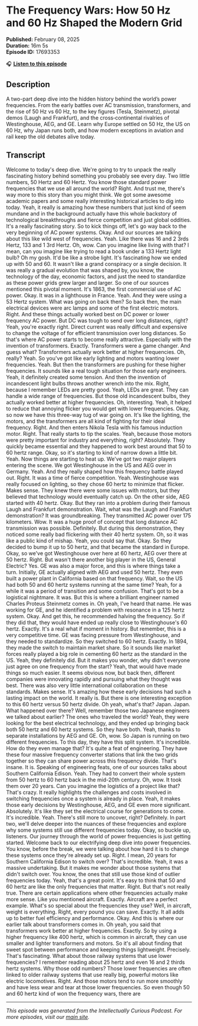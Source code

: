 # The Frequency Wars: How 50 Hz and 60 Hz Shaped the Modern Grid

**Published:** February 08, 2025  
**Duration:** 16m 5s  
**Episode ID:** 17693353

🎧 **[Listen to this episode](https://intellectuallycurious.buzzsprout.com/2529712/episodes/17693353-the-frequency-wars-how-50-hz-and-60-hz-shaped-the-modern-grid)**

## Description

A two-part deep dive into the hidden history behind the world’s power frequencies. From the early battles over AC transmission, transformers, and the rise of 50 Hz vs 60 Hz, to the key figures (Tesla, Steinmetz), pivotal demos (Laugh and Frankfurt), and the cross‑continental rivalries of Westinghouse, AEG, and GE. Learn why Europe settled on 50 Hz, the US on 60 Hz, why Japan runs both, and how modern exceptions in aviation and rail keep the old debates alive today.

## Transcript

Welcome to today's deep dive. We're going to try to unpack the really fascinating history behind something you probably see every day. Two little numbers, 50 Hertz and 60 Hertz. You know those standard power frequencies that we use all around the world? Right. And trust me, there's way more to this story than you might think. We got some awesome academic papers and some really interesting historical articles to dig into today. Yeah, it really is amazing how these numbers that just kind of seem mundane and in the background actually have this whole backstory of technological breakthroughs and fierce competition and just global oddities. It's a really fascinating story. So to kick things off, let's go way back to the very beginning of AC power systems. Okay. And our sources are talking about this like wild west of frequencies. Yeah. Like there was 16 and 2 3rds Hertz, 133 and 1 3rd Hertz. Oh, wow. Can you imagine like living with that? I mean, can you imagine like trying to read a book under a 133 Hertz light bulb? Oh my gosh. It'd be like a strobe light. It's fascinating how we ended up with 50 and 60. It wasn't like a grand conspiracy or a single decision. It was really a gradual evolution that was shaped by, you know, the technology of the day, economic factors, and just the need to standardize as these power grids grew larger and larger. So one of our sources mentioned this pivotal moment. It's 1863, the first commercial use of AC power. Okay. It was in a lighthouse in France. Yeah. And they were using a 53 Hertz system. What was going on back then? So back then, the main electrical devices were arc lamps and some of the first electric motors. Right. And these things actually worked best on DC power or lower frequency AC power. But DC was tough to send over long distances, right? Yeah, you're exactly right. Direct current was really difficult and expensive to change the voltage of for efficient transmission over long distances. So that's where AC power starts to become really attractive. Especially with the invention of transformers. Exactly. Transformers were a game changer. And guess what? Transformers actually work better at higher frequencies. Oh, really? Yeah. So you've got like early lighting and motors wanting lower frequencies. Yeah. But then the transformers are pushing for these higher frequencies. It sounds like a real tough situation for those early engineers. Yeah, it definitely created some tension. And then the invention of incandescent light bulbs throws another wrench into the mix. Right, because I remember LEDs are pretty good. Yeah, LEDs are great. They can handle a wide range of frequencies. But those old incandescent bulbs, they actually worked better at higher frequencies. Oh, interesting. Yeah, it helped to reduce that annoying flicker you would get with lower frequencies. Okay, so now we have this three-way tug of war going on. It's like the lighting, the motors, and the transformers are all kind of fighting for their ideal frequency. Right. And then enters Nikola Tesla with his famous induction motor. Right. That really starts to tip the scales. Yeah, because those motors were pretty important for industry and everything, right? Absolutely. They quickly became essential and they happened to work best around that 50 to 60 hertz range. Okay, so it's starting to kind of narrow down a little bit. Yeah. Now things are starting to heat up. We've got two major players entering the scene. We got Westinghouse in the US and AEG over in Germany. Yeah. And they really shaped how this frequency battle played out. Right. It was a time of fierce competition. Yeah. Westinghouse was really focused on lighting, so they chose 60 hertz to minimize that flicker. Makes sense. They knew there were some issues with motors, but they believed that technology would eventually catch up. On the other side, AEG started with 40 hertz. Okay. But they ran into a problem during their famous Laugh and Frankfurt demonstration. Wait, what was the Laugh and Frankfurt demonstration? It was groundbreaking. They transmitted AC power over 175 kilometers. Wow. It was a huge proof of concept that long distance AC transmission was possible. Definitely. But during this demonstration, they noticed some really bad flickering with their 40 hertz system. Oh, so it was like a public kind of mishap. Yeah, you could say that. Okay. So they decided to bump it up to 50 hertz, and that became the standard in Europe. Okay, so we've got Westinghouse over here at 60 hertz, AEG over there at 50 hertz. Right. But wasn't there another big player in the US, General Electric? Yes. GE was also a major force, and this is where things take a turn. Initially, GE actually aligned with AEG and used 50 hertz. They even built a power plant in California based on that frequency. Wait, so the US had both 50 and 60 hertz systems running at the same time? Yeah, for a while it was a period of transition and some confusion. That's got to be a logistical nightmare. It was. But this is where a brilliant engineer named Charles Proteus Steinmetz comes in. Oh yeah, I've heard that name. He was working for GE, and he identified a problem with resonance in a 125 hertz system. Okay. And get this, he recommended halving the frequency. So if they did that, they would have ended up really close to Westinghouse's 60 hertz. Exactly. It's a real what if moment in history. But remember, this is a very competitive time. GE was facing pressure from Westinghouse, and they needed to standardize. So they switched to 60 hertz. Exactly. In 1894, they made the switch to maintain market share. So it sounds like market forces really played a big role in cementing 60 hertz as the standard in the US. Yeah, they definitely did. But it makes you wonder, why didn't everyone just agree on one frequency from the start? Yeah, that would have made things so much easier. It seems obvious now, but back then, different companies were innovating rapidly and pursuing what they thought was best. There was also very little international collaboration on these standards. Makes sense. It's amazing how these early decisions had such a lasting impact on the world. It really is. But there is one interesting exception to this 60 hertz versus 50 hertz divide. Oh yeah, what's that? Japan. Japan. What happened over there? Well, remember those two Japanese engineers we talked about earlier? The ones who traveled the world? Yeah, they were looking for the best electrical technology, and they ended up bringing back both 50 hertz and 60 hertz systems. So they have both. Yeah, thanks to separate installations by AEG and GE. Oh, wow. So Japan is running on two different frequencies. To this day, they have this split system. It's incredible. How do they even manage that? It's quite a feat of engineering. They have these four massive frequency converter stations that link the two grids together so they can share power across this frequency divide. That's insane. It is. Speaking of engineering feats, one of our sources talks about Southern California Edison. Yeah. They had to convert their whole system from 50 hertz to 60 hertz back in the mid-20th century. Oh, wow. It took them over 20 years. Can you imagine the logistics of a project like that? That's crazy. It really highlights the challenges and costs involved in switching frequencies once a system is already in place. Yeah, it makes those early decisions by Westinghouse, AEG, and GE even more significant. Absolutely. It's like they set the electrical course for generations to come. It's incredible. Yeah. There's still more to uncover, right? Definitely. In part two, we'll delve deeper into the nuances of these frequencies and explore why some systems still use different frequencies today. Okay, so buckle up, listeners. Our journey through the world of power frequencies is just getting started. Welcome back to our electrifying deep dive into power frequencies. You know, before the break, we were talking about how hard it is to change these systems once they're already set up. Right. I mean, 20 years for Southern California Edison to switch over? That's incredible. Yeah, it was a massive undertaking. But it makes me wonder about those systems that didn't switch over. You know, the ones that still use those kind of outlier frequencies today. Yeah, that's a great point. It's easy to think that 50 and 60 hertz are like the only frequencies that matter. Right. But that's not really true. There are certain applications where other frequencies actually make more sense. Like you mentioned aircraft. Exactly. Aircraft are a perfect example. What's so special about the frequencies they use? Well, in aircraft, weight is everything. Right, every pound you can save. Exactly. It all adds up to better fuel efficiency and performance. Okay. And this is where our earlier talk about transformers comes in. Oh yeah, you said that transformers work better at higher frequencies. Exactly. So by using a higher frequency like 400 hertz, which is common in aircraft, they can use smaller and lighter transformers and motors. So it's all about finding that sweet spot between performance and keeping things lightweight. Precisely. That's fascinating. What about those railway systems that use lower frequencies? I remember reading about 25 hertz and even 16 and 2 thirds hertz systems. Why those odd numbers? Those lower frequencies are often linked to older railway systems that use really big, powerful motors like electric locomotives. Right. And those motors tend to run more smoothly and have less wear and tear at those lower frequencies. So even though 50 and 60 hertz kind of won the frequency wars, there are

---
*This episode was generated from the Intellectually Curious Podcast. For more episodes, visit our [main site](https://intellectuallycurious.buzzsprout.com).*
